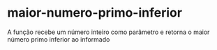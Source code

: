 # maior-numero-primo-inferior

A função recebe um número inteiro como parâmetro e retorna o maior número primo inferior ao informado
